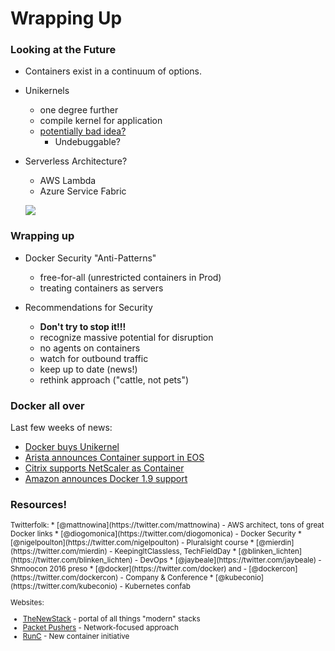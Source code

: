 # Wrapping Up



### Looking at the Future

* Containers exist in a continuum of options.

* Unikernels
  + one degree further
  + compile kernel for application
  + [potentially bad idea?](https://www.joyent.com/blog/unikernels-are-unfit-for-production)
    + Undebuggable?

* Serverless Architecture?
  + AWS Lambda
  + Azure Service Fabric


  ![](http://fsmontenegro.github.io/dockersec/images/unikernels.png)




### Wrapping up

* Docker Security "Anti-Patterns" <!-- .element: class="fragment" data-fragment-index="1" -->
  + free-for-all (unrestricted containers in Prod)
  + treating containers as servers

* Recommendations for Security <!-- .element: class="fragment" data-fragment-index="2" -->
  + **Don't try to stop it!!!**
  + recognize massive potential for disruption
  + no agents on containers <!-- .element: class="fragment" data-fragment-index="3" -->
  + watch for outbound traffic
  + keep up to date (news!)
  + rethink approach ("cattle, not pets")


### Docker all over
Last few weeks of news:

* [Docker buys Unikernel](http://techcrunch.com/2016/01/21/docker-acquires-unikernel-systems-as-it-looks-beyond-containers/)
* [Arista announces Container support in EOS](https://www.sdxcentral.com/articles/news/arista-outfits-eos-for-containers-hybrid-clouds/2016/01/)
* [Citrix supports NetScaler as Container](https://www.citrix.com/blogs/2015/12/15/early-christmas-present-a-big-surprise-in-a-small-container/)
* [Amazon announces Docker 1.9 support](https://aws.amazon.com/about-aws/whats-new/2016/01/amazon-ec2-container-service-supports-docker-1-9/)



### Resources!

<small>
Twitterfolk:
  * [@mattnowina](https://twitter.com/mattnowina) - AWS architect, tons of great Docker links
  * [@diogomonica](https://twitter.com/diogomonica) - Docker Security
  * [@nigelpoulton](https://twitter.com/nigelpoulton) - Pluralsight course
  * [@mierdin](https://twitter.com/mierdin) - KeepingItClassless, TechFieldDay
  * [@blinken_lichten](https://twitter.com/blinken_lichten) - DevOps
  * [@jaybeale](https://twitter.com/jaybeale) - Shmoocon 2016 preso
  * [@docker](https://twitter.com/docker) and - [@dockercon](https://twitter.com/dockercon) - Company & Conference
  * [@kubeconio](https://twitter.com/kubeconio) - Kubernetes confab

Websites:
  * [TheNewStack](http://thenewstack.io/) - portal of all things "modern" stacks
  * [Packet Pushers](http://packetpushers.net/datanauts-podcast/) - Network-focused approach
  * [RunC](https://runc.io/) - New container initiative

</small>
